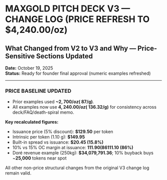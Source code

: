 # MAXGOLD PITCH DECK V3 — CHANGE LOG (PRICE REFRESH TO $4,240.00/oz)
## What Changed from V2 to V3 and Why — **Price-Sensitive Sections Updated**

**Date:** October 19, 2025  
**Status:** Ready for founder final approval (numeric examples refreshed)

---

### PRICE BASELINE UPDATED
- Prior examples used **~$2,700/oz (~$87/g)**.  
- All examples now use **$4,240.00/oz (~$136.32/g)** for consistency across deck/FAQ/death-spiral memo.

**Key recalculated figures:**  
- Issuance price (5% discount): **$129.50** per token  
- Intrinsic per token (1.10 g): **$149.95**  
- Built-in spread vs issuance: **$20.45 (15.8%)**  
- 10% vs 15% OC margin at issuance: **$111.90 (86%)** vs **$111.10 (86%)**  
- Doré revenue example (250kg): **$34,079,791.36**; 10% buyback buys ~**25,000** tokens near spot

All other non-price structural changes from the original V3 change log remain valid.
